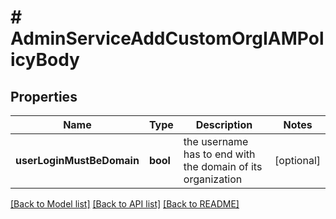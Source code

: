 # # AdminServiceAddCustomOrgIAMPolicyBody

## Properties

Name | Type | Description | Notes
------------ | ------------- | ------------- | -------------
**userLoginMustBeDomain** | **bool** | the username has to end with the domain of its organization | [optional]

[[Back to Model list]](../../README.md#models) [[Back to API list]](../../README.md#endpoints) [[Back to README]](../../README.md)
